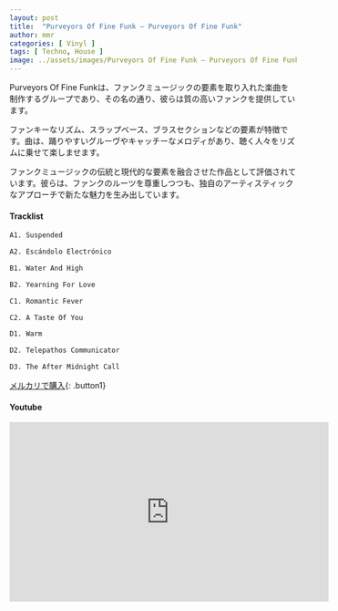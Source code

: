 ```yaml
---
layout: post
title:  "Purveyors Of Fine Funk – Purveyors Of Fine Funk"
author: mmr
categories: [ Vinyl ]
tags: [ Techno, House ]
image: ../assets/images/Purveyors Of Fine Funk – Purveyors Of Fine Funk.jpg
---
```


Purveyors Of Fine Funkは、ファンクミュージックの要素を取り入れた楽曲を制作するグループであり、その名の通り、彼らは質の高いファンクを提供しています。

ファンキーなリズム、スラップベース、ブラスセクションなどの要素が特徴です。曲は、踊りやすいグルーヴやキャッチーなメロディがあり、聴く人々をリズムに乗せて楽しませます。

ファンクミュージックの伝統と現代的な要素を融合させた作品として評価されています。彼らは、ファンクのルーツを尊重しつつも、独自のアーティスティックなアプローチで新たな魅力を生み出しています。

#### Tracklist
```md
A1. Suspended

A2. Escándolo Electrónico

B1. Water And High

B2. Yearning For Love

C1. Romantic Fever

C2. A Taste Of You

D1. Warm

D2. Telepathos Communicator

D3. The After Midnight Call
```

[メルカリで購入](https://jp.mercari.com/item/m97980278138?afid=6142608987){: .button1}

#### Youtube
<iframe width="560" height="315" src="https://www.youtube.com/embed/u-WNMfNV6Go?si=CckI7iNJ8msQYBc8" title="YouTube video player" frameborder="0" allow="accelerometer; autoplay; clipboard-write; encrypted-media; gyroscope; picture-in-picture; web-share" referrerpolicy="strict-origin-when-cross-origin" allowfullscreen></iframe>